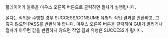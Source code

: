 플레이어가 블록을 마우스 오른쪽 버튼으로 클릭하면 절차가 실행됩니다.

절차는 작업을 수행할 경우 SUCCESS/CONSUME 유형의 작업 결과를 반환하고, 그렇지 않으면 PASS를 반환해야 합니다. 마우스 오른쪽 버튼을 클릭하여 GUI가 열리거나 절차가 아무런 값을 반환하지 않으면 작업 결과 유형은 SUCCESS가 됩니다.